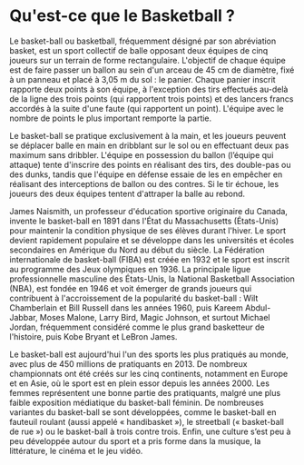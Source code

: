 # Qu'est-ce que le Basketball ?

Le basket-ball ou basketball, fréquemment désigné par son abréviation basket, est un sport collectif de balle opposant deux équipes de cinq joueurs sur un terrain de forme rectangulaire. L'objectif de chaque équipe est de faire passer un ballon au sein d'un arceau de 45 cm de diamètre, fixé à un panneau et placé à 3,05 m du sol : le panier. Chaque panier inscrit rapporte deux points à son équipe, à l'exception des tirs effectués au-delà de la ligne des trois points (qui rapportent trois points) et des lancers francs accordés à la suite d'une faute (qui rapportent un point). L'équipe avec le nombre de points le plus important remporte la partie.

Le basket-ball se pratique exclusivement à la main, et les joueurs peuvent se déplacer balle en main en dribblant sur le sol ou en effectuant deux pas maximum sans dribbler. L'équipe en possession du ballon (l’équipe qui attaque) tente d'inscrire des points en réalisant des tirs, des double-pas ou des dunks, tandis que l'équipe en défense essaie de les en empêcher en réalisant des interceptions de ballon ou des contres. Si le tir échoue, les joueurs des deux équipes tentent d'attraper la balle au rebond.

James Naismith, un professeur d'éducation sportive originaire du Canada, invente le basket-ball en 1891 dans l'État du Massachusetts (États-Unis) pour maintenir la condition physique de ses élèves durant l'hiver. Le sport devient rapidement populaire et se développe dans les universités et écoles secondaires en Amérique du Nord au début du siècle. La Fédération internationale de basket-ball (FIBA) est créée en 1932 et le sport est inscrit au programme des Jeux olympiques en 1936. La principale ligue professionnelle masculine des États-Unis, la National Basketball Association (NBA), est fondée en 1946 et voit émerger de grands joueurs qui contribuent à l'accroissement de la popularité du basket-ball : Wilt Chamberlain et Bill Russell dans les années 1960, puis Kareem Abdul-Jabbar, Moses Malone, Larry Bird, Magic Johnson, et surtout Michael Jordan, fréquemment considéré comme le plus grand basketteur de l'histoire, puis Kobe Bryant et LeBron James.

Le basket-ball est aujourd'hui l'un des sports les plus pratiqués au monde, avec plus de 450 millions de pratiquants en 2013. De nombreux championnats ont été créés sur les cinq continents, notamment en Europe et en Asie, où le sport est en plein essor depuis les années 2000. Les femmes représentent une bonne partie des pratiquants, malgré une plus faible exposition médiatique du basket-ball féminin. De nombreuses variantes du basket-ball se sont développées, comme le basket-ball en fauteuil roulant (aussi appelé « handibasket »), le streetball (« basket-ball de rue ») ou le basket-ball à trois contre trois. Enfin, une culture s’est peu à peu développée autour du sport et a pris forme dans la musique, la littérature, le cinéma et le jeu vidéo.
